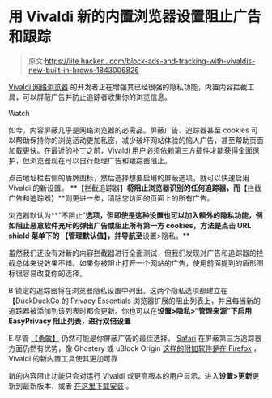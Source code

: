 # 用 Vivaldi 新的内置浏览器设置阻止广告和跟踪

> 原文:[https://life hacker . com/block-ads-and-tracking-with-vivaldis-new-built-in-brows-1843006826](https://lifehacker.com/block-ads-and-tracking-with-vivaldis-new-built-in-brows-1843006826)

[Vivaldi 网络浏览器](https://vivaldi.com/) 的开发者正在增强其已经很强的隐私功能，内置内容拦截工具，可以屏蔽广告并防止追踪者收集你的浏览信息。

Watch

如今，内容屏蔽几乎是网络浏览器的必需品。屏蔽广告、追踪器甚至 cookies 可以帮助保持你的浏览活动更加私密，减少破坏网站体验的恼人广告，甚至帮助页面加载更快。在最近的补丁之前，Vivaldi 用户必须依赖第三方插件才能获得全面保护，但浏览器现在可以自行处理广告和跟踪器阻止。

点击地址栏右侧的盾牌图标，然后选择想要启用的屏蔽选项，就可以快速启用 Vivaldi 的新设置。 **【拦截追踪器】**将阻止浏览器识别的任何追踪器，而**【拦截广告和追踪器】**则更进一步，清除您访问的页面上的所有广告。

浏览器默认为**“不阻止”**选项，但即使是这种设置也可以加入额外的隐私功能，例如阻止恶意软件充斥的弹出广告或阻止所有第一方 cookies，方法是点击 URL shield 菜单下的 **【管理默认值】**，并导航至**设置>隐私。**

虽然我们还没有对新的内容拦截器进行全面测试，但我们发现对广告和追踪器的拦截总体来说效果不错。如果你被阻止打开一个网站的广告，使用前面提到的盾形图标很容易改变你的选择。

B 锁定的追踪器将在浏览器隐私设置中列出。这两个隐私选项都建立在【DuckDuckGo 的 Privacy Essentials 浏览器扩展的阻止列表上，并且每当新的追踪器被添加到该列表时都会更新。你也可以在**设置>隐私>“管理来源”下启用 EasyPrivacy 阻止列表，进行双倍设置**

E 尽管 [【勇敢】](https://lifehacker.com/get-paid-to-watch-ads-in-the-brave-web-browser-1834332279) 仍然可能是你屏蔽广告的最佳选择， [Safari](https://lifehacker.com/safari-is-now-the-best-browser-for-blocking-third-party-1842489581) 在屏蔽第三方追踪器方面仍然有优势，像 Ghostery 或 uBlock Origin [这样的附加软件是在 Firefox](https://lifehacker.com/how-to-make-ublock-origin-even-better-at-ad-blocking-in-1839964889) ， Vivaldi 的新内置工具使其更加可靠

新的内容阻止功能只会对运行 Vivaldi 或更高版本的用户显示。进入**设置>更新**更新到最新版本，或者 [在这里下载安装](https://vivaldi.com/download/) 。